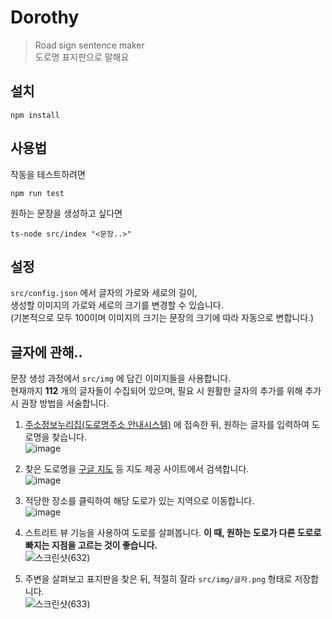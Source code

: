 # Dorothy
> Road sign sentence maker   
> 도로명 표지판으로 말해요
> 

## 설치

```
npm install
```

## 사용법

작동을 테스트하려면

```
npm run test
```

원하는 문장을 생성하고 싶다면

```
ts-node src/index "<문장..>"
```

## 설정

``src/config.json`` 에서 글자의 가로와 세로의 길이,   
생성할 이미지의 가로와 세로의 크기를 변경할 수 있습니다.   
(기본적으로 모두 100이며 이미지의 크기는 문장의 크기에 따라 자동으로 변합니다.)   

## 글자에 관해..

문장 생성 과정에서 ``src/img`` 에 담긴 이미지들을 사용합니다.   
현재까지 **112** 개의 글자들이 수집되어 있으며, 필요 시 원활한 글자의 추가를 위해 추가 시 권장 방법을 서술합니다.


1. [주소정보누리집(도로명주소 안내시스템)](https://www.juso.go.kr/openIndexPage.do) 에 접속한 뒤, 원하는 글자를 입력하여 도로명을 찾습니다.   
![image](https://user-images.githubusercontent.com/34784356/154833743-3fcd17d3-7038-419b-aef0-88d636469e10.png)   

2. 찾은 도로명을 [구글 지도](https://www.google.com/maps/) 등 지도 제공 사이트에서 검색합니다.   
![image](https://user-images.githubusercontent.com/34784356/154833755-ee8c5a95-2efb-4df6-afed-1317b281dc18.png)   

3. 적당한 장소를 클릭하여 해당 도로가 있는 지역으로 이동합니다.   
![image](https://user-images.githubusercontent.com/34784356/154833776-72358d11-cbac-4f31-b727-1e6f3b1db5d4.png)   

4. 스트리트 뷰 기능을 사용하여 도로를 살펴봅니다. **이 때, 원하는 도로가 다른 도로로 빠지는 지점을 고르는 것이 좋습니다.**   
![스크린샷(632)](https://user-images.githubusercontent.com/34784356/154833876-ae4438e3-6aa0-445c-81c0-ac0aedccdd36.png)   

5. 주변을 살펴보고 표지판을 찾은 뒤, 적절히 잘라 ``src/img/글자.png`` 형태로 저장합니다.   
![스크린샷(633)](https://user-images.githubusercontent.com/34784356/154833888-e372edd5-d39e-4cea-a451-c63e4502ac49.png)
